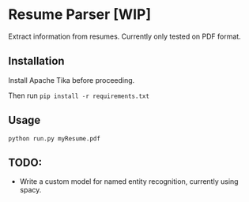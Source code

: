 # Resume Parser [WIP]
Extract information from resumes. Currently only tested on PDF format.
## Installation
Install Apache Tika before proceeding.

Then run
`pip install -r requirements.txt`

## Usage
```
python run.py myResume.pdf
```

## TODO:
 - Write a custom model for named entity recognition, currently using spacy.
